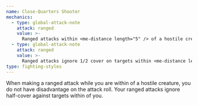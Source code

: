 ```yaml
---
name: Close-Quarters Shooter
mechanics:
  - type: global-attack-note
    attack: ranged
    value: >-
      Ranged attacks within <me-distance length="5" /> of a hostile creature do not impose disadvantage
  - type: global-attack-note
    attack: ranged
    value: >-
      Ranged attacks ignore 1/2 cover on targets within <me-distance length="30" abbr />
type: fighting-styles
---
```

When making a ranged attack while you are within <me-distance length="5" /> of a hostile creature, you do not have
disadvantage on the attack roll. Your ranged attacks ignore half-cover against targets within <me-distance length="30" /> of you.

